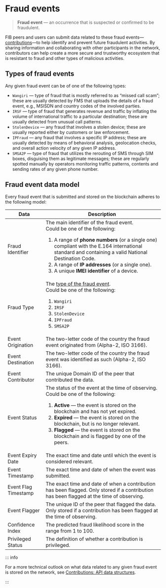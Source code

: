 # Fraud events

> **Fraud event** — an occurrence that is suspected or confirmed to be fraudulent.

FIB peers and users can submit data related to these fraud events—[contributions](contributions.md)—to help identify and prevent future fraudulent activities. By sharing information and collaborating with other participants in the network, contributors can help create a more secure and trustworthy ecosystem that is resistant to fraud and other types of malicious activities.

## Types of fraud events

Any given fraud event can be of one of the following types:

- `Wangiri` — type of fraud that is mostly referred to as “missed call scam”; these are usually detected by FMS that uploads the details of a fraud event, e.g., MSISDN and country codes of the involved parties.
- `IRSF` — type of fraud that generates revenue and traffic by inflating the volume of international traffic to a particular destination; these are usually detected from unusual call patterns.
- `StolenDevice` — any fraud that involves a stolen device; these are usually reported either by customers or law enforcement.
- `IPFraud` — any fraud that involves a specific IP address; these are usually detected by means of behavioral analysis, geolocation checks, and overall action velocity of any given IP address.
- `SMSA2P` — type of fraud that utilizes the rerouting of SMS through SIM boxes, disguising them as legitimate messages; these are regularly spotted manually by operators monitoring traffic patterns, contents and sending rates of any given phone number.

## Fraud event data model

Every fraud event that is submitted and stored on the blockchain adheres to the following model:

| Data | Description |
| --- | --- |
| Fraud Identifier | The main identifier of the fraud event. <br> Could be one of the following: <ol><li>A range of **phone numbers** (or a single one) compliant with the E.164 international standard and containing a valid National Destination Code.</li><li>A range of **IP addresses** (or a single one).</li><li>A unique **IMEI identifier** of a device. </li></ol> |
| Fraud Type | The [type of the fraud event](#types-of-fraud-events). <br> Could be one of the following: <ol><li>`Wangiri`</li><li>`IRSF`</li><li>`StolenDevice`</li><li>`IPFraud`</li><li>`SMSA2P`</li></ol> |
| Event Origination | The two-letter code of the country the fraud event originated from (Alpha-2, ISO 3166). |
| Event Destination | The two-letter code of the country the fraud event was identified as such (Alpha-2, ISO 3166). |
| Event Contributor | The unique Domain ID of the peer that contributed the data. |
| Event Status | The status of the event at the time of observing. <br> Could be one of the following: <ol><li>**Active** — the event is stored on the blockchain and has not yet expired.</li><li>**Expired** — the event is stored on the blockchain, but is no longer relevant.</li><li>**Flagged** — the event is stored on the blockchain and is flagged by one of the peers.</li></ol> |
| Event Expiry Date | The exact time and date until which the event is considered relevant. |
| Event Timestamp | The exact time and date of when the event was submitted. |
| Event Flag Timestamp | The exact time and date of when a contribution has been flagged. Only stored if a contribution has been flagged at the time of observing. |
| Event Flagger | The unique ID of the peer that flagged the data. Only stored if a contribution has been flagged at the time of observing. |
| Confidence Index | The predicted fraud likelihood score in the range from 1 to 100. |
| Privileged Status | The definition of whether a contribution is privileged. |

::: info

For a more technical outlook on what data related to any given fraud event is stored on the network, see [Contributions: API data structures](contributions.md#api-data-structures).

:::
